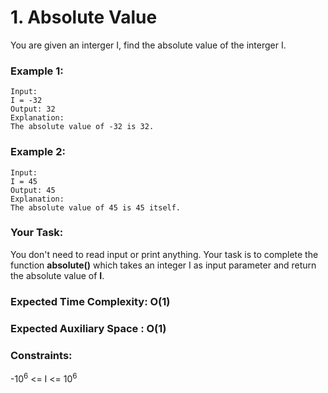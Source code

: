 # 1. Absolute Value 

You are given an interger I, find the absolute value of the interger I.

### Example 1:
```
Input:
I = -32
Output: 32
Explanation: 
The absolute value of -32 is 32.
```

### Example 2:
```
Input:
I = 45
Output: 45
Explanation: 
The absolute value of 45 is 45 itself.
```
### Your Task:
You don't need to read input or print anything. Your task is to complete the function <strong>absolute()</strong> which takes an integer I as input parameter and return the absolute value of <strong>I</strong>.

 

### Expected Time Complexity: O(1)
### Expected Auxiliary Space : O(1)

### Constraints:
-10<sup>6</sup> <= I <= 10<sup>6</sup>
